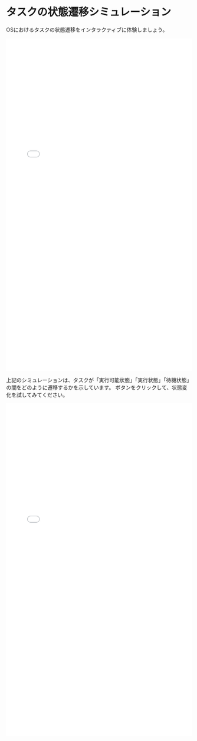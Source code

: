 # タスクの状態遷移シミュレーション

OSにおけるタスクの状態遷移をインタラクティブに体験しましょう。

<iframe src="task-transition-embed.html" width="100%" height="900px" frameborder="0"></iframe>

上記のシミュレーションは、タスクが「実行可能状態」「実行状態」「待機状態」の間をどのように遷移するかを示しています。
ボタンをクリックして、状態変化を試してみてください。





<iframe src="task-transition-embed_.html" width="100%" height="900px" frameborder="0"></iframe>
